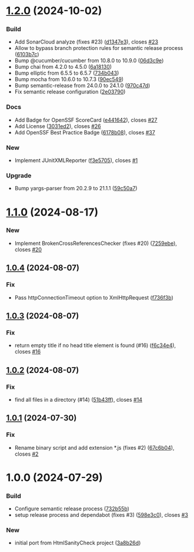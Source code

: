 # [1.2.0](https://github.com/uniqueck/htmlSanityCheck.js/compare/v1.1.0...v1.2.0) (2024-10-02)


### Build

* Add SonarCloud analyze (fixes #23) ([d1347e3](https://github.com/uniqueck/htmlSanityCheck.js/commit/d1347e3e11edf3e5f02c2aff02c31fca6dbbb499)), closes [#23](https://github.com/uniqueck/htmlSanityCheck.js/issues/23)
* Allow to bypass branch protection rules for semantic release process ([6103b7c](https://github.com/uniqueck/htmlSanityCheck.js/commit/6103b7c3c92a31d59104d16c5eeae5ca7f979af8))
* Bump @cucumber/cucumber from 10.8.0 to 10.9.0 ([06d3c9e](https://github.com/uniqueck/htmlSanityCheck.js/commit/06d3c9e0bb9671aacdb3b0a2a08f358cb7d1af14))
* Bump chai from 4.2.0 to 4.5.0 ([6a18130](https://github.com/uniqueck/htmlSanityCheck.js/commit/6a18130564bdde2aaa466b277833c2d4cbe679d6))
* Bump elliptic from 6.5.5 to 6.5.7 ([734b043](https://github.com/uniqueck/htmlSanityCheck.js/commit/734b0430cb2918b1424a8e01071d02bb166df13a))
* Bump mocha from 10.6.0 to 10.7.3 ([90ec549](https://github.com/uniqueck/htmlSanityCheck.js/commit/90ec5491eaca1e389154f25ce333341b60b3e91c))
* Bump semantic-release from 24.0.0 to 24.1.0 ([970c47d](https://github.com/uniqueck/htmlSanityCheck.js/commit/970c47dfb002eba2fe358022d7c27496b6b1109f))
* Fix semantic release configuration ([2e03790](https://github.com/uniqueck/htmlSanityCheck.js/commit/2e03790f30b0a9444ae3ba5ed18e2ca37f903669))

### Docs

* Add Badge for OpenSSF ScoreCard ([e441642](https://github.com/uniqueck/htmlSanityCheck.js/commit/e4416420cb6316f0a7b0fb7d3b6a25f1fd4f1c36)), closes [#27](https://github.com/uniqueck/htmlSanityCheck.js/issues/27)
* Add License ([3031ed2](https://github.com/uniqueck/htmlSanityCheck.js/commit/3031ed2a68e3c777ffd1f85f266a37ea4cd6a76c)), closes [#26](https://github.com/uniqueck/htmlSanityCheck.js/issues/26)
* Add OpenSSF Best Practice Badge ([6178b08](https://github.com/uniqueck/htmlSanityCheck.js/commit/6178b0875e151318acc93b728eb2753f0b2cb2a3)), closes [#37](https://github.com/uniqueck/htmlSanityCheck.js/issues/37)

### New

* Implement JUnitXMLReporter ([f3e5705](https://github.com/uniqueck/htmlSanityCheck.js/commit/f3e5705bc68b05788beb6021a5931c77e2424a86)), closes [#1](https://github.com/uniqueck/htmlSanityCheck.js/issues/1)

### Upgrade

* Bump yargs-parser from 20.2.9 to 21.1.1 ([59c50a7](https://github.com/uniqueck/htmlSanityCheck.js/commit/59c50a7ac5ded4a6030a268c0a25d3bb4ab12507))

# [1.1.0](https://github.com/uniqueck/htmlSanityCheck.js/compare/v1.0.4...v1.1.0) (2024-08-17)


### New

* Implement BrokenCrossReferencesChecker (fixes #20) ([7259ebe](https://github.com/uniqueck/htmlSanityCheck.js/commit/7259ebeab3170b4793a074e324acd8b1072c2676)), closes [#20](https://github.com/uniqueck/htmlSanityCheck.js/issues/20)

## [1.0.4](https://github.com/uniqueck/htmlSanityCheck.js/compare/v1.0.3...v1.0.4) (2024-08-07)


### Fix

* Pass httpConnectionTimeout option to XmlHttpRequest ([f736f3b](https://github.com/uniqueck/htmlSanityCheck.js/commit/f736f3b2b8c84f02abf2b12bb3135033eca8b61b))

## [1.0.3](https://github.com/uniqueck/htmlSanityCheck.js/compare/v1.0.2...v1.0.3) (2024-08-07)


### Fix

* return empty title if no head title element is found (#16) ([f6c34e4](https://github.com/uniqueck/htmlSanityCheck.js/commit/f6c34e4a2c1a037fc21bccb19008351159d97de1)), closes [#16](https://github.com/uniqueck/htmlSanityCheck.js/issues/16)

## [1.0.2](https://github.com/uniqueck/htmlSanityCheck.js/compare/v1.0.1...v1.0.2) (2024-08-07)


### Fix

* find all files in a directory (#14) ([51b43ff](https://github.com/uniqueck/htmlSanityCheck.js/commit/51b43ff89c00fd0b60d47afb1efb22322b438761)), closes [#14](https://github.com/uniqueck/htmlSanityCheck.js/issues/14)

## [1.0.1](https://github.com/uniqueck/htmlSanityCheck.js/compare/v1.0.0...v1.0.1) (2024-07-30)


### Fix

* Rename binary script and add extension *.js (fixes #2) ([67c6b04](https://github.com/uniqueck/htmlSanityCheck.js/commit/67c6b04a67caa17c0ecfff26c1b2637141c03dbf)), closes [#2](https://github.com/uniqueck/htmlSanityCheck.js/issues/2)

# 1.0.0 (2024-07-29)


### Build

* Configure semantic release process ([732b55b](https://github.com/uniqueck/htmlSanityCheck.js/commit/732b55b544d517a0a28f85295c1d38b0415e673d))
* setup release process and dependabot (fixes #3) ([598e3c0](https://github.com/uniqueck/htmlSanityCheck.js/commit/598e3c01f28f7a2a4126a8dc10a860c9aa74c69a)), closes [#3](https://github.com/uniqueck/htmlSanityCheck.js/issues/3)

### New

* initial port from HtmlSanityCheck project ([3a8b26d](https://github.com/uniqueck/htmlSanityCheck.js/commit/3a8b26de8766c2c42c22fceb8d583fc3f011d3c2))
